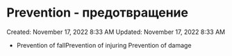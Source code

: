 # Prevention - предотвращение

Created: November 17, 2022 8:33 AM
Updated: November 17, 2022 8:33 AM

- Prevention of fallPrevention of injuring Prevention of damage